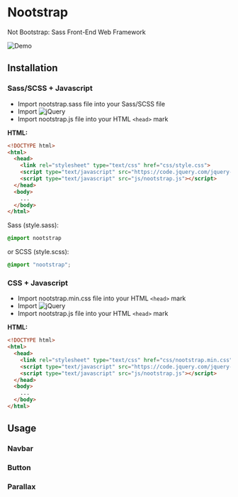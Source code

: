 # Nootstrap
Not Bootstrap: Sass Front-End Web Framework

![Demo](https://htmlpreview.github.io/?https://github.com/MorganCaron/Nootstrap/blob/master/example/index.html)

## Installation

### Sass/SCSS + Javascript

* Import nootstrap.sass file into your Sass/SCSS file
* Import ![jQuery](https://code.jquery.com/)
* Import nootstrap.js file into your HTML `<head>` mark

**HTML:**
```html
<!DOCTYPE html>
<html>
  <head>
    <link rel="stylesheet" type="text/css" href="css/style.css">
    <script type="text/javascript" src="https://code.jquery.com/jquery-3.2.1.min.js" integrity="sha256-hwg4gsxgFZhOsEEamdOYGBf13FyQuiTwlAQgxVSNgt4=" crossorigin="anonymous"></script>
    <script type="text/javascript" src="js/nootstrap.js"></script>
  </head>
  <body>
    ...
  </body>
</html>
```

Sass (style.sass):
```sass
@import nootstrap
```
or SCSS (style.scss):
```scss
@import "nootstrap";
```

### CSS + Javascript

* Import nootstrap.min.css file into your HTML `<head>` mark
* Import ![jQuery](https://code.jquery.com/)
* Import nootstrap.js file into your HTML `<head>` mark

**HTML:**
```html
<!DOCTYPE html>
<html>
  <head>
    <link rel="stylesheet" type="text/css" href="css/nootstrap.min.css">
    <script type="text/javascript" src="https://code.jquery.com/jquery-3.2.1.min.js" integrity="sha256-hwg4gsxgFZhOsEEamdOYGBf13FyQuiTwlAQgxVSNgt4=" crossorigin="anonymous"></script>
    <script type="text/javascript" src="js/nootstrap.js"></script>
  </head>
  <body>
    ...
  </body>
</html>
```

## Usage

### Navbar

### Button

### Parallax
